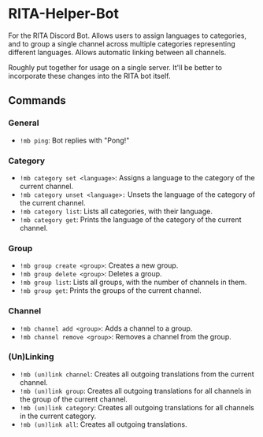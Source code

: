 # RITA-Helper-Bot
For the RITA Discord Bot. Allows users to assign languages to categories, and to group a single channel across multiple categories representing different languages. Allows automatic linking between all channels.

Roughly put together for usage on a single server. It'll be better to incorporate these changes into the RITA bot itself.

## Commands

### General
- `!mb ping`: Bot replies with "Pong!"

### Category
- `!mb category set <language>`: Assigns a language to the category of the current channel.
- `!mb category unset <language>:` Unsets the language of the category of the current channel.
- `!mb category list`: Lists all categories, with their language.
- `!mb category get`: Prints the language of the category of the current channel.

### Group
- `!mb group create <group>`: Creates a new group.
- `!mb group delete <group>`: Deletes a group.
- `!mb group list`: Lists all groups, with the number of channels in them.
- `!mb group get`: Prints the groups of the current channel.

### Channel
- `!mb channel add <group>`: Adds a channel to a group.
- `!mb channel remove <group>`: Removes a channel from the group.

### (Un)Linking
- `!mb (un)link channel`: Creates all outgoing translations from the current channel.
- `!mb (un)link group`: Creates all outgoing translations for all channels in the group of the current channel.
- `!mb (un)link category`: Creates all outgoing translations for all channels in the current category.
- `!mb (un)link all`: Creates all outgoing translations.
